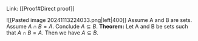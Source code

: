 Link: [[Proof#Direct proof]]

![[Pasted image 20241113224033.png|left|400]]
Assume A and B are sets. Assume $A\cap B = A$. Conclude $A\subseteq B$.
**Theorem:**
Let A and B be sets such that $A\cap B = A$. Then we have $A\subseteq B$.